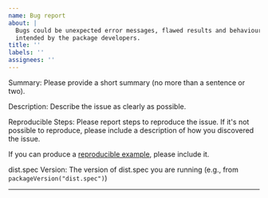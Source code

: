 ```yaml
---
name: Bug report
about: |
  Bugs could be unexpected error messages, flawed results and behaviour that does not seem as
  intended by the package developers.
title: ''
labels: ''
assignees: ''
---
```


<!-- Thank you for reporting a bug. Please use the section headers below
     for providing more detail where appropriate
-->

Summary:
Please provide a short summary (no more than a sentence or two).

Description:
Describe the issue as clearly as possible.

Reproducible Steps:
Please report steps to reproduce the issue. If it's not possible to reproduce, please include a description of how you discovered the issue.

If you can produce a [reproducible example](http://reprex.tidyverse.org/articles/reprex-dos-and-donts.html), please include it.

dist.spec Version:
The version of dist.spec you are running (e.g., from `packageVersion("dist.spec")`)

---------

